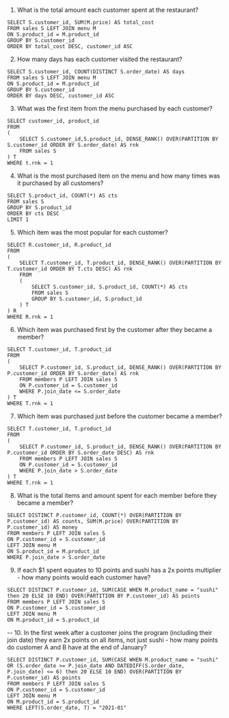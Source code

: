 1. What is the total amount each customer spent at the restaurant?
```
SELECT S.customer_id, SUM(M.price) AS total_cost
FROM sales S LEFT JOIN menu M
ON S.product_id = M.product_id 
GROUP BY S.customer_id
ORDER BY total_cost DESC, customer_id ASC
```

2. How many days has each customer visited the restaurant?
```
SELECT S.customer_id, COUNT(DISTINCT S.order_date) AS days
FROM sales S LEFT JOIN menu M
ON S.product_id = M.product_id 
GROUP BY S.customer_id
ORDER BY days DESC, customer_id ASC
```

3. What was the first item from the menu purchased by each customer?
```
SELECT customer_id, product_id
FROM
(
	SELECT S.customer_id,S.product_id, DENSE_RANK() OVER(PARTITION BY S.customer_id ORDER BY S.order_date) AS rnk
	FROM sales S
) T
WHERE t.rnk = 1
```

4. What is the most purchased item on the menu and how many times was it purchased by all customers?
```
SELECT S.product_id, COUNT(*) AS cts
FROM sales S 
GROUP BY S.product_id 
ORDER BY cts DESC
LIMIT 1
```

5. Which item was the most popular for each customer?
```
SELECT R.customer_id, R.product_id
FROM
(
	SELECT T.customer_id, T.product_id, DENSE_RANK() OVER(PARTITION BY T.customer_id ORDER BY T.cts DESC) AS rnk
	FROM
	(
		SELECT S.customer_id, S.product_id, COUNT(*) AS cts
		FROM sales S 
		GROUP BY S.customer_id, S.product_id
	) T
) R
WHERE R.rnk = 1
```

6. Which item was purchased first by the customer after they became a member?
```
SELECT T.customer_id, T.product_id
FROM
(
	SELECT P.customer_id, S.product_id, DENSE_RANK() OVER(PARTITION BY P.customer_id ORDER BY S.order_date) AS rnk
	FROM members P LEFT JOIN sales S 
	ON P.customer_id = S.customer_id
	WHERE P.join_date <= S.order_date
) T 
WHERE T.rnk = 1
```

7. Which item was purchased just before the customer became a member?
```
SELECT T.customer_id, T.product_id
FROM
(
	SELECT P.customer_id, S.product_id, DENSE_RANK() OVER(PARTITION BY P.customer_id ORDER BY S.order_date DESC) AS rnk
	FROM members P LEFT JOIN sales S 
	ON P.customer_id = S.customer_id
	WHERE P.join_date > S.order_date
) T 
WHERE T.rnk = 1
```

8. What is the total items and amount spent for each member before they became a member?
```
SELECT DISTINCT P.customer_id, COUNT(*) OVER(PARTITION BY P.customer_id) AS counts, SUM(M.price) OVER(PARTITION BY P.customer_id) AS money
FROM members P LEFT JOIN sales S 
ON P.customer_id = S.customer_id
LEFT JOIN menu M
ON S.product_id = M.product_id
WHERE P.join_date > S.order_date

```
9.  If each $1 spent equates to 10 points and sushi has a 2x points multiplier - how many points would each customer have?
```
SELECT DISTINCT P.customer_id, SUM(CASE WHEN M.product_name = "sushi" then 20 ELSE 10 END) OVER(PARTITION BY P.customer_id) AS points
FROM members P LEFT JOIN sales S 
ON P.customer_id = S.customer_id 
LEFT JOIN menu M 
ON M.product_id = S.product_id
```

-- 10. In the first week after a customer joins the program (including their join date) they earn 2x points on all items, not just sushi - how many points do customer A and B have at the end of January?
```
SELECT DISTINCT P.customer_id, SUM(CASE WHEN M.product_name = "sushi" OR (S.order_date >= P.join_date AND DATEDIFF(S.order_date, P.join_date) <= 6) then 20 ELSE 10 END) OVER(PARTITION BY P.customer_id) AS points
FROM members P LEFT JOIN sales S 
ON P.customer_id = S.customer_id 
LEFT JOIN menu M 
ON M.product_id = S.product_id
WHERE LEFT(S.order_date, 7) = "2021-01"
```